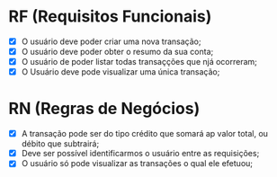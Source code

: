 # RF (Requisitos Funcionais)

- [x] O usuário deve poder criar uma nova transação;
- [x] O usuário deve poder obter o resumo da sua conta;
- [x] O usuário de poder listar todas transaçções que njá ocorreram;
- [x] O Usuário deve pode visualizar uma única transação;

# RN (Regras de Negócios)

- [x] A transação pode ser do tipo crédito que somará ap valor total, ou débito que subtrairá;
- [x] Deve ser possível identificarmos o usuário entre as requisições;
- [x] O usuário só pode visualizar as transações o qual ele efetuou;